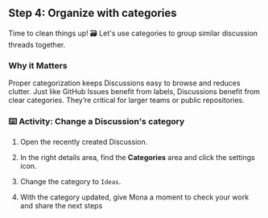 ## Step 4: Organize with categories

Time to clean things up! 🗃️ Let's use categories to group similar discussion threads together.

### Why it Matters

Proper categorization keeps Discussions easy to browse and reduces clutter. Just like GitHub Issues benefit from labels, Discussions benefit from clear categories. They’re critical for larger teams or public repositories.

### ⌨️ Activity: Change a Discussion's category

1. Open the recently created Discussion.

2. In the right details area, find the **Categories** area and click the settings icon.

3. Change the category to `Ideas`.

4. With the category updated, give Mona a moment to check your work and share the next steps
